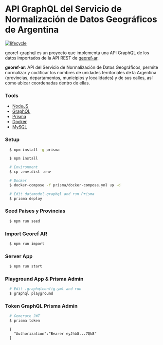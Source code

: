 # API GraphQL del Servicio de Normalización de Datos Geográficos de Argentina

[![lifecycle](https://img.shields.io/badge/lifecycle-experimental-orange.svg)](https://www.tidyverse.org/lifecycle/#experimental)

georef-graphql es un proyecto que implementa una API GraphQL de los datos importados de la API REST de [georef-ar](https://datosgobar.github.io/georef-ar-api/).

**georef-ar**: API del Servicio de Normalización de Datos Geográficos, permite normalizar y codificar los nombres de unidades territoriales de la Argentina (provincias, departamentos, municipios y localidades) y de sus calles, así como ubicar coordenadas dentro de ellas.

### Tools
- [NodeJS](https://nodejs.org/)
- [GraphQL](https://graphql.org/)
- [Prisma](https://www.prisma.io/)
- [Docker](https://www.docker.com/)
- [MySQL](https://www.mysql.com/) 

### Setup
```sh
  $ npm install -g prisma  
```
```sh
  $ npm install   
```
```sh
  # Environment
  $ cp .env.dist .env  
```
```sh
  # Docker
  $ docker-compose -f prisma/docker-compose.yml up -d  
```
```sh
  # Edit datamodel.graphql and run Prisma
  $ prisma deploy  
```

### Seed Países y Provincias
```sh
  $ npm run seed  
```

### Import Georef AR
```sh
  $ npm run import  
```

### Server App
```sh
  $ npm run start  
```

### Playground App & Prisma Admin
```sh
  # Edit .graphqlconfig.yml and run
  $ graphql playground  
```

### Token GraphQL Prisma Admin
```sh
  # Generate JWT
  $ prisma token    
```

```  
  {
    "Authorization":"Bearer eyJhbG...7Qk8"
  }    
```